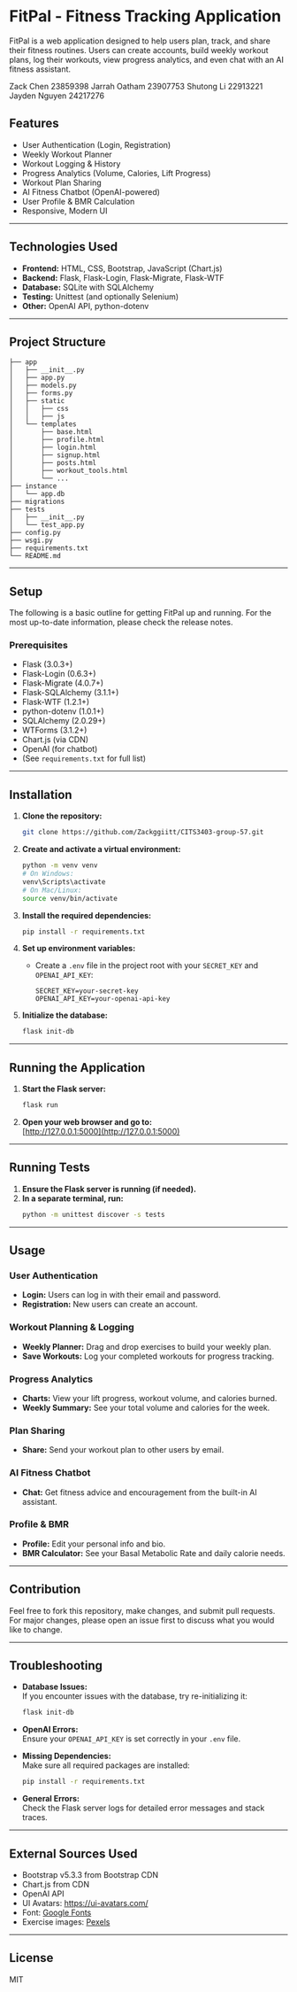 # FitPal - Fitness Tracking Application


FitPal is a web application designed to help users plan, track, and share their fitness routines. Users can create accounts, build weekly workout plans, log their workouts, view progress analytics, and even chat with an AI fitness assistant.

Zack Chen 23859398
Jarrah Oatham 23907753
Shutong Li 22913221
Jayden Nguyen 24217276



## Features

- User Authentication (Login, Registration)
- Weekly Workout Planner
- Workout Logging & History
- Progress Analytics (Volume, Calories, Lift Progress)
- Workout Plan Sharing
- AI Fitness Chatbot (OpenAI-powered)
- User Profile & BMR Calculation
- Responsive, Modern UI

---

## Technologies Used

- **Frontend:** HTML, CSS, Bootstrap, JavaScript (Chart.js)
- **Backend:** Flask, Flask-Login, Flask-Migrate, Flask-WTF
- **Database:** SQLite with SQLAlchemy
- **Testing:** Unittest (and optionally Selenium)
- **Other:** OpenAI API, python-dotenv

---

## Project Structure

```
├── app
│   ├── __init__.py
│   ├── app.py
│   ├── models.py
│   ├── forms.py
│   ├── static
│   │   ├── css
│   │   ├── js
│   └── templates
│       ├── base.html
│       ├── profile.html
│       ├── login.html
│       ├── signup.html
│       ├── posts.html
│       ├── workout_tools.html
│       └── ...
├── instance
│   └── app.db
├── migrations
├── tests
│   ├── __init__.py
│   └── test_app.py
├── config.py
├── wsgi.py
├── requirements.txt
└── README.md
```

---

## Setup

The following is a basic outline for getting FitPal up and running. For the most up-to-date information, please check the release notes.

### Prerequisites

- Flask (3.0.3+)
- Flask-Login (0.6.3+)
- Flask-Migrate (4.0.7+)
- Flask-SQLAlchemy (3.1.1+)
- Flask-WTF (1.2.1+)
- python-dotenv (1.0.1+)
- SQLAlchemy (2.0.29+)
- WTForms (3.1.2+)
- Chart.js (via CDN)
- OpenAI (for chatbot)
- (See `requirements.txt` for full list)

---

## Installation

1. **Clone the repository:**
    ```bash
    git clone https://github.com/Zackggiitt/CITS3403-group-57.git
   
    ```

2. **Create and activate a virtual environment:**
    ```bash
    python -m venv venv
    # On Windows:
    venv\Scripts\activate
    # On Mac/Linux:
    source venv/bin/activate
    ```

3. **Install the required dependencies:**
    ```bash
    pip install -r requirements.txt
    ```

4. **Set up environment variables:**
    - Create a `.env` file in the project root with your `SECRET_KEY` and `OPENAI_API_KEY`:
      ```
      SECRET_KEY=your-secret-key
      OPENAI_API_KEY=your-openai-api-key
      ```

5. **Initialize the database:**
    ```bash
    flask init-db
    ```

---

## Running the Application

1. **Start the Flask server:**
    ```bash
    flask run
    ```
2. **Open your web browser and go to:**  
   [http://127.0.0.1:5000](http://127.0.0.1:5000)

---

## Running Tests

1. **Ensure the Flask server is running (if needed).**
2. **In a separate terminal, run:**
    ```bash
    python -m unittest discover -s tests
    ```

---

## Usage

### User Authentication
- **Login:** Users can log in with their email and password.
- **Registration:** New users can create an account.

### Workout Planning & Logging
- **Weekly Planner:** Drag and drop exercises to build your weekly plan.
- **Save Workouts:** Log your completed workouts for progress tracking.

### Progress Analytics
- **Charts:** View your lift progress, workout volume, and calories burned.
- **Weekly Summary:** See your total volume and calories for the week.

### Plan Sharing
- **Share:** Send your workout plan to other users by email.

### AI Fitness Chatbot
- **Chat:** Get fitness advice and encouragement from the built-in AI assistant.

### Profile & BMR
- **Profile:** Edit your personal info and bio.
- **BMR Calculator:** See your Basal Metabolic Rate and daily calorie needs.

---

## Contribution

Feel free to fork this repository, make changes, and submit pull requests. For major changes, please open an issue first to discuss what you would like to change.

---

## Troubleshooting

- **Database Issues:**  
  If you encounter issues with the database, try re-initializing it:
  ```bash
  flask init-db
  ```

- **OpenAI Errors:**  
  Ensure your `OPENAI_API_KEY` is set correctly in your `.env` file.

- **Missing Dependencies:**  
  Make sure all required packages are installed:
  ```bash
  pip install -r requirements.txt
  ```

- **General Errors:**  
  Check the Flask server logs for detailed error messages and stack traces.

---

## External Sources Used

- Bootstrap v5.3.3 from Bootstrap CDN
- Chart.js from CDN
- OpenAI API
- UI Avatars: https://ui-avatars.com/
- Font: [Google Fonts](https://fonts.googleapis.com/css2?family=Lato:wght@400;700&display=swap)
- Exercise images: [Pexels](https://www.pexels.com/)

---

## License

MIT


